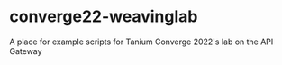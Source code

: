 # converge22-weavinglab
A place for example scripts for Tanium Converge 2022's lab on the API Gateway
